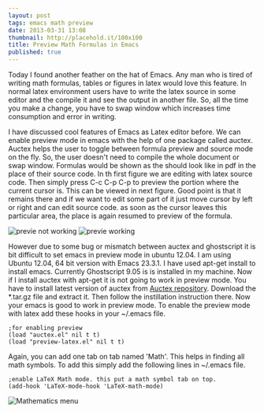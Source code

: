 ```yaml
---
layout: post
tags: emacs math preview
date: 2013-03-31 13:08
thumbnail: http://placehold.it/100x100
title: Preview Math Formulas in Emacs
published: true
---
```


Today I found another feather on the hat of Emacs. Any man who is tired of writing math formulas, tables or figures in latex would love this feature. In normal latex environment users have to write the latex source in some editor and the compile it and see the output in another file. So, all the time you make a change, you have to swap window which increases time consumption and error in writing.

I have discussed cool features of Emacs as Latex editor before. We can enable preview mode in emacs with the help of one package called auctex. Auctex helps the user to toggle between formula preview and source mode on the fly. So, the user doesn't need to compile the whole document or swap window. Formulas would be shown as the should look like in pdf in the place of their source code.  In th first figure we are editing with latex source code. Then simply press C-c C-p C-p to preview the portion where the current cursor is. This can be viewed in next figure. Good point is that it remains there and if we want to edit some part of it just move cursor by left or right and can edit source code. as soon as the cursor leaves this particular area, the place is again resumed to preview of the formula.


![previe not working](/images/emacs-math-preview-1.png)
![previe working](/images/emacs-math-preview-2.png)


However due to some bug or mismatch between auctex and ghostscript it is bit difficult to set emacs in preview mode in ubuntu 12.04. I am using Ubuntu 12.04, 64 bit version with Emacs 23.3.1. I have used apt-get install to install emacs. Currently Ghostscript 9.05 is is installed in my machine. Now if I install auctex with apt-get it is not going to work in preview mode. You have to install latest version of auctex from [Auctex repository](http://www.gnu.org/software/auctex/download-for-unix.html). Download the \*.tar.gz file and extract it. Then follow the instillation instruction there. Now your emacs is good to work in preview mode. To enable the preview mode with latex add these hooks in your ~/.emacs file.

```
;for enabling preview
(load "auctex.el" nil t t)
(load "preview-latex.el" nil t t)
```

Again, you can add one tab on tab named 'Math'. This helps in finding all math symbols. To add this simply add the following lines in ~/.emacs file.

```
;enable LaTeX Math mode. this put a math symbol tab on top.
(add-hook 'LaTeX-mode-hook 'LaTeX-math-mode)
```
![Mathematics menu](/images/emacs-math-preview-3.png)
